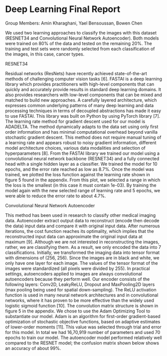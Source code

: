 # Deep Learning Final Report
Group Members: Amin Kharaghani, Yael Bensoussan, Bowen Chen


We used two learning approaches to classify the images with this dataset (RESNET34 and Convolutional Neural Network Autoencoder). Both models were trained on 80% of the data and tested on the remaining 20%. The training and test sets were randomly selected from each classification of the images, in this case, cancer types. 

RESNET34

Residual networks (ResNets) have recently achieved state-of-the-art methods of challenging computer vision tasks [6]. FASTAI is a deep learning library which provides practitioners with high-level components that can quickly and accurately provide results in standard deep learning domains. It also provides researchers with low-level components that can be mixed and matched to build new approaches. A carefully layered architecture, which expresses common underlying patterns of many deep learning and data processing techniques in terms of decoupled abstractions has made it easy to use FASTAI. This library was built on Python by using PyTorch library [7]. The learning rate method for gradient descent used for our model is ADADELTA. The method dynamically adapts to the data set using only first order information and has minimal computational overhead beyond vanilla stochastic gradient descent. This method does not require manual tuning of a learning rate and appears robust to noisy gradient information, different model architecture choices, various data modalities and selection of hyperparameters [8].
From the FASTAI library we trained our model using a convolutional neural network backbone (RESNET34) and a fully connected head with a single hidden layer as a classifier. We trained the model for 10 epochs, and the error rate reached as low as 8.7%. Once the model was trained, we plotted the loss function against the learning rate shown in figure 5 found in the appendix. From this plot, we selected a range in which the loss is the smallest (in this case it must contain 1e-03). By training the model again with the new selected range of learning rate and 5 epochs, we were able to reduce the error rate to about 4.7%. 


Convolutional Neural Network Autoencoder

This method has been used in research to classify other medical imaging data. Autoencoder extract output data to reconstruct (encode then decode the data) input data and compare it with original input data. After numerous iterations, the cost function reaches its optimality, which implies that the reconstructed input data can approximate the original input data at maximum [9]. Although we are not interested in reconstructing the images, rather, we are classifying them. As a result, we only encoded the data into 7 classifications.
Initially, we transformed the imaging data into tensor format with dimensions of (256, 256). Since the images are in black and white, we only have one layer for each image. The values of the tensor format of the images were standardized (all pixels were divided by 255). In practical settings, autoencoders applied to images are always convolutional autoencoders because they perform well. Our encoder consists of the following layers: Conv2D, LeakyReLU, Dropout and MaxPooling2D layers (max pooling being used for spatial down-sampling). The ReLU activation function is used in many neural network architectures and in convolutional networks, where it has proven to be more effective than the widely used logistic sigmoid function [10]. The convolution matrix structure is shown in figure 5 in the appendix.
We chose to use the Adam Optimizing Tool to substantiate our model. Adam is an algorithm for first-order gradient-based optimization of stochastic objective functions, based on adaptive estimates of lower-order moments [11]. This value was selected through trial and error for this model. In total we had 16,70,919 number of parameters and used 70 epochs to train our model. The autoencoder model performed relatively well compared to the RESNET model; the confusion matrix shown below shows an accuracy of about 99%. 
